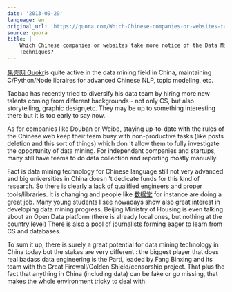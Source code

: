 ```yaml
---
date: '2013-09-29'
language: en
original_url: 'https://quora.com/Which-Chinese-companies-or-websites-take-more-notice-of-the-Data-Mining-Techniques/answer/Clément-Renaud'
source: quora
title: |
    Which Chinese companies or websites take more notice of the Data Mining
    Techniques?
---
```


[果壳网 Guokr](http://guokr.com)is quite active in the data mining field
in China, maintaining C/Python/Node libraires for advanced Chinese NLP,
topic modeling, etc. 
 
Taobao has recently tried to diversify his data team by hiring more new
talents coming from different backgrounds - not only CS, but also
storytelling, graphic design,etc. They may be up to something
interesting there but it is too early to say now. 
 
As for companies like Douban or Weibo, staying up-to-date with the rules
of the Chinese web keep their team busy with non-productive tasks (like
posts deletion and this sort of things) which don 't allow them to fully
investigate the opportunity of data mining. For independant companies
and startups, many still have teams to do data collection and reporting
mostly manually. 
 
Fact is data mining technology for Chinese language still not very
advanced and big universities in China doesn 't dedicate funds for this
kind of research. So there is clearly a lack of qualified engineers and
proper tools/libraries. It is changing and people like
[数据堂](http://datatang.com) for instance are doing a great job. Many
young students I see nowadays show also great interest in developing
data mining progress. Beijing Ministry of Housing is even talking about
an Open Data platform (there is already local ones, but nothing at the
country level) There is also a pool of journalists forming eager to
learn from CS and databases. 
 
To sum it up, there is surely a great potential for data mining
technology in China today but the stakes are very different : the
biggest player that does real badass data engineering is the Parti,
leaded by Fang Binxing and its team with the Great Firewall/Golden
Shield/censorship project. That plus the fact that anything in China
(including data) can be fake or go missing, that makes the whole
environment tricky to deal with.
